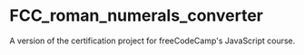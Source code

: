 # FCC_roman_numerals_converter
A version of the certification project for freeCodeCamp's JavaScript course.
